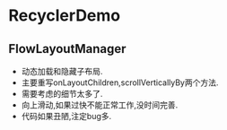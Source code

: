 # RecyclerDemo
## FlowLayoutManager
* 动态加载和隐藏子布局.
* 主要重写onLayoutChildren,scrollVerticallyBy两个方法.
* 需要考虑的细节太多了.
* 向上滑动,如果过快不能正常工作,没时间完善.
* 代码如果丑陋,注定bug多.
